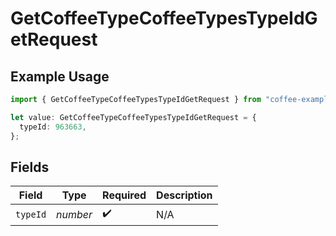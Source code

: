 # GetCoffeeTypeCoffeeTypesTypeIdGetRequest

## Example Usage

```typescript
import { GetCoffeeTypeCoffeeTypesTypeIdGetRequest } from "coffee-example-api-sdk/models/operations";

let value: GetCoffeeTypeCoffeeTypesTypeIdGetRequest = {
  typeId: 963663,
};
```

## Fields

| Field              | Type               | Required           | Description        |
| ------------------ | ------------------ | ------------------ | ------------------ |
| `typeId`           | *number*           | :heavy_check_mark: | N/A                |